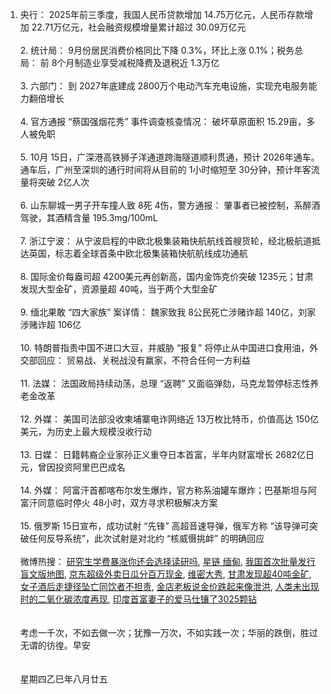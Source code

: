 1. 央行： 2025年前三季度，我国人民币贷款增加 14.75万亿元，人民币存款增加 22.71万亿元，社会融资规模增量累计超过 30.09万亿元 </br></br> 2. 统计局： 9月份居民消费价格同比下降 0.3%，环比上涨 0.1%；税务总局： 前 8个月制造业享受减税降费及退税近 1.3万亿 </br></br> 3. 六部门： 到 2027年底建成 2800万个电动汽车充电设施，实现充电服务能力翻倍增长 </br></br> 4. 官方通报 “蔡国强烟花秀” 事件调查核查情况： 破坏草原面积 15.29亩，多人被免职 </br></br> 5. 10月 15日，广深港高铁狮子洋通道跨海隧道顺利贯通，预计 2026年通车。通车后，广州至深圳的通行时间将从目前的 1小时缩短至 30分钟，预计年客流量将突破 2亿人次 </br></br> 6. 山东聊城一男子开车撞人致 8死 4伤，警方通报： 肇事者已被控制，系醉酒驾驶，其酒精含量 195.3mg/100mL </br></br> 7. 浙江宁波： 从宁波启程的中欧北极集装箱快航航线首艘货轮，经北极航道抵达英国，标志着全球首条中欧北极集装箱快航航线成功通航 </br></br> 8. 国际金价每盎司超 4200美元再创新高，国内金饰克价突破 1235元；甘肃发现大型金矿，资源量超 40吨，当于两个大型金矿 </br></br> 9. 缅北果敢 “四大家族” 案详情： 魏家致我 8公民死亡涉赌诈超 140亿，刘家涉赌诈超 106亿 </br></br> 10. 特朗普指责中国不进口大豆，并威胁 “报复” 将停止从中国进口食用油，外交部回应： 贸易战、关税战没有赢家，不符合任何一方利益 </br></br> 11. 法媒： 法国政局持续动荡，总理 “返聘” 又面临弹劾，马克龙暂停标志性养老金改革 </br></br> 12. 外媒： 美国司法部没收柬埔寨电诈网络近 13万枚比特币，价值高达 150亿美元，为历史上最大规模没收行动 </br></br> 13. 日媒： 日籍韩裔企业家孙正义重夺日本首富，半年内财富增长 2682亿日元，曾因投资阿里巴巴成名 </br></br> 14. 外媒： 阿富汗首都喀布尔发生爆炸，官方称系油罐车爆炸；巴基斯坦与阿富汗同意临时停火 48小时，双方寻求积极解决方案 </br></br> 15. 俄罗斯 15日宣布，成功试射 “先锋” 高超音速导弹，俄军方称 “该导弹可突破任何反导系统”，此次试射是对北约 “核威慑挑衅” 的明确回应 </br></br> 微博热搜：  [研究生学费暴涨你还会选择读研吗](https://s.weibo.com/weibo?q=%E7%A0%94%E7%A9%B6%E7%94%9F%E5%AD%A6%E8%B4%B9%E6%9A%B4%E6%B6%A8%E4%BD%A0%E8%BF%98%E4%BC%9A%E9%80%89%E6%8B%A9%E8%AF%BB%E7%A0%94%E5%90%97),  [星链 缅甸](https://s.weibo.com/weibo?q=%E6%98%9F%E9%93%BE%20%E7%BC%85%E7%94%B8),  [我国首次批量发行盲文版地图](https://s.weibo.com/weibo?q=%E6%88%91%E5%9B%BD%E9%A6%96%E6%AC%A1%E6%89%B9%E9%87%8F%E5%8F%91%E8%A1%8C%E7%9B%B2%E6%96%87%E7%89%88%E5%9C%B0%E5%9B%BE),  [京东超级外卖日瓜分百万现金](https://s.weibo.com/weibo?q=%E4%BA%AC%E4%B8%9C%E8%B6%85%E7%BA%A7%E5%A4%96%E5%8D%96%E6%97%A5%E7%93%9C%E5%88%86%E7%99%BE%E4%B8%87%E7%8E%B0%E9%87%91),  [维密大秀](https://s.weibo.com/weibo?q=%E7%BB%B4%E5%AF%86%E5%A4%A7%E7%A7%80),  [甘肃发现超40吨金矿](https://s.weibo.com/weibo?q=%E7%94%98%E8%82%83%E5%8F%91%E7%8E%B0%E8%B6%8540%E5%90%A8%E9%87%91%E7%9F%BF),  [女子酒后走捷径坠亡同饮者不担责](https://s.weibo.com/weibo?q=%E5%A5%B3%E5%AD%90%E9%85%92%E5%90%8E%E8%B5%B0%E6%8D%B7%E5%BE%84%E5%9D%A0%E4%BA%A1%E5%90%8C%E9%A5%AE%E8%80%85%E4%B8%8D%E6%8B%85%E8%B4%A3),  [金店老板说金价跌起来像泄洪](https://s.weibo.com/weibo?q=%E9%87%91%E5%BA%97%E8%80%81%E6%9D%BF%E8%AF%B4%E9%87%91%E4%BB%B7%E8%B7%8C%E8%B5%B7%E6%9D%A5%E5%83%8F%E6%B3%84%E6%B4%AA),  [人类未出现时的二氧化碳浓度再现](https://s.weibo.com/weibo?q=%E4%BA%BA%E7%B1%BB%E6%9C%AA%E5%87%BA%E7%8E%B0%E6%97%B6%E7%9A%84%E4%BA%8C%E6%B0%A7%E5%8C%96%E7%A2%B3%E6%B5%93%E5%BA%A6%E5%86%8D%E7%8E%B0),  [印度首富妻子的爱马仕镶了3025颗钻](https://s.weibo.com/weibo?q=%E5%8D%B0%E5%BA%A6%E9%A6%96%E5%AF%8C%E5%A6%BB%E5%AD%90%E7%9A%84%E7%88%B1%E9%A9%AC%E4%BB%95%E9%95%B6%E4%BA%863025%E9%A2%97%E9%92%BB)
</br></br></br>考虑一千次，不如去做一次；犹豫一万次，不如实践一次；华丽的跌倒，胜过无谓的彷徨。早安</br></br></br>星期四乙巳年八月廿五